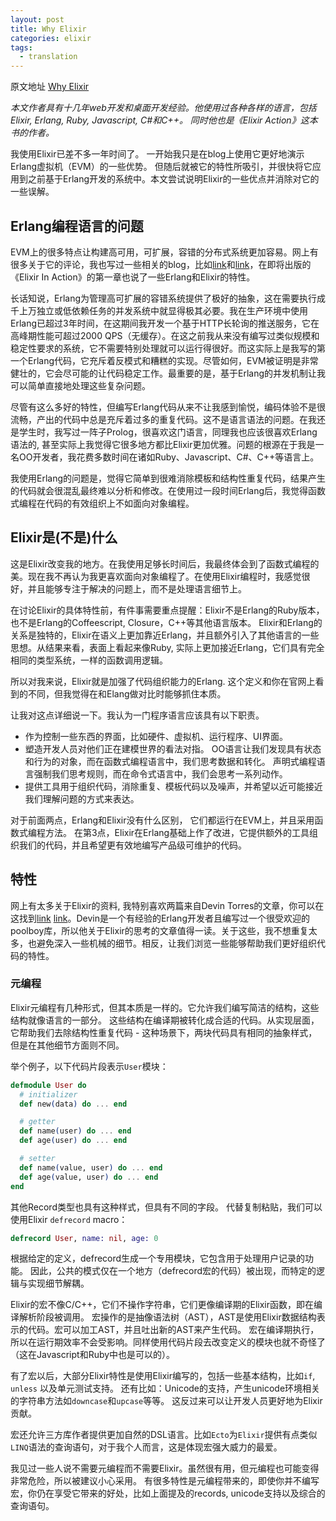 ```yaml
---
layout: post
title: Why Elixir
categories: elixir
tags:
  - translation
---
```


原文地址 [Why Elixir](http://theerlangelist.com/article/why_elixir)


*本文作者具有十几年web开发和桌面开发经验。他使用过各种各样的语言，包括 Elixir, Erlang, Ruby, Javascript, C#和C++。 同时他也是《Elixir Action》这本书的作者。*


我使用Elixir已差不多一年时间了。 一开始我只是在blog上使用它更好地演示Erlang虚拟机（EVM）的一些优势。 但随后就被它的特性所吸引，并很快将它应用到之前基于Erlang开发的系统中。本文尝试说明Elixir的一些优点并消除对它的一些误解。


## Erlang编程语言的问题


EVM上的很多特点让构建高可用，可扩展，容错的分布式系统更加容易。网上有很多关于它的评论，我也写过一些相关的blog，比如[link](http://theerlangelist.blogspot.com/2012/12/yet-another-introduction-to-erlang.html)和[link](http://theerlangelist.blogspot.com/2013/01/erlang-based-server-systems.html)，在即将出版的《Elixir In Action》的第一章也说了一些Erlang和Elixir的特性。


长话知说，Erlang为管理高可扩展的容错系统提供了极好的抽象，这在需要执行成千上万独立或低依赖任务的并发系统中就显得极其必要。我在生产环境中使用Erlang已超过3年时间，在这期间我开发一个基于HTTP长轮询的推送服务，它在高峰期性能可超过2000 QPS（无缓存）。在这之前我从来没有编写过类似规模和稳定性要求的系统，它不需要特别处理就可以运行得很好。而这实际上是我写的第一个Erlang代码，它充斥着反模式和糟糕的实现。尽管如何，EVM被证明是非常健壮的，它会尽可能的让代码稳定工作。最重要的是，基于Erlang的并发机制让我可以简单直接地处理这些复杂问题。

尽管有这么多好的特性，但编写Erlang代码从来不让我感到愉悦，编码体验不是很流畅，产出的代码中总是充斥着过多的重复代码。这不是语言语法的问题。在我还是学生时，我写过一阵子Prolog，很喜欢这门语言，同理我也应该很喜欢Erlang语法的, 甚至实际上我觉得它很多地方都比Elixir更加优雅。问题的根源在于我是一名OO开发者，我花费多数时间在诸如Ruby、Javascript、C#、C++等语言上。

我使用Erlang的问题是，觉得它简单到很难消除模板和结构性重复代码，结果产生的代码就会很混乱最终难以分析和修改。在使用过一段时间Erlang后，我觉得函数式编程在代码的有效组织上不如面向对象编程。


## Elixir是(不是)什么

这是Elixir改变我的地方。在我使用足够长时间后，我最终体会到了函数式编程的美。现在我不再认为我更喜欢面向对象编程了。在使用Elixir编程时，我感觉很好，并且能够专注于解决的问题上，而不是处理语言细节上。

在讨论Elixir的具体特性前，有件事需要重点提醒：Elixir不是Erlang的Ruby版本，也不是Erlang的Coffeescript, Closure，C++等其他语言版本。 Elixir和Erlang的关系是独特的，Elixir在语义上更加靠近Erlang，并且额外引入了其他语言的一些思想。从结果来看，表面上看起来像Ruby, 实际上更加接近Erlang，它们具有完全相同的类型系统，一样的函数调用逻辑。

所以对我来说，Elixir就是加强了代码组织能力的Erlang. 这个定义和你在官网上看到的不同，但我觉得在和Elang做对比时能够抓住本质。

让我对这点详细说一下。我认为一门程序语言应该具有以下职责。


- 作为控制一些东西的界面，比如硬件、虚拟机、运行程序、UI界面。
- 塑造开发人员对他们正在建模世界的看法对指。
  OO语言让我们发现具有状态和行为的对象，而在函数式编程语言中，我们思考数据和转化。
  声明式编程语言强制我们思考规则，而在命令式语言中，我们会思考一系列动作。
- 提供工具用于组织代码，消除重复、模板代码以及噪声，并希望以近可能接近我们理解问题的方式来表达。

对于前面两点，Erlang和Elixir没有什么区别， 它们都运行在EVM上，并且采用函数式编程方法。
在第3点，Elixir在Erlang基础上作了改进，它提供额外的工具组织我们的代码，并且希望更有效地编写产品级可维护的代码。


## 特性

网上有太多关于Elixir的资料, 我特别喜欢两篇来自Devin Torres的文章，你可以在这找到[link](http://devintorr.es/blog/2013/01/22/the-excitement-of-elixir/) [link](http://devintorr.es/blog/2013/06/11/elixir-its-not-about-syntax/)。Devin是一个有经验的Erlang开发者且编写过一个很受欢迎的poolboy库，所以他关于Elixir的思考的文章值得一读。关于这些，我不想重复太多，也避免深入一些机械的细节。相反，让我们浏览一些能够帮助我们更好组织代码的特性。


### 元编程

Elixir元编程有几种形式，但其本质是一样的。它允许我们编写简洁的结构，这些结构就像语言的一部分。 这些结构在编译期被转化成合适的代码。从实现层面，它帮助我们去除结构性重复代码 - 这种场景下，两块代码具有相同的抽象样式，但是在其他细节方面则不同。

举个例子，以下代码片段表示`User`模块：

```elixir
defmodule User do
  # initializer
  def new(data) do ... end

  # getter
  def name(user) do ... end
  def age(user) do ... end

  # setter
  def name(value, user) do ... end
  def age(value, user) do ... end
end
```

其他Record类型也具有这种样式，但具有不同的字段。 代替复制粘贴，我们可以使用Elixir `defrecord` macro：

```elixir
defrecord User, name: nil, age: 0
```

根据给定的定义，defrecord生成一个专用模块，它包含用于处理用户记录的功能。
因此，公共的模式仅在一个地方（defrecord宏的代码）被出现，而特定的逻辑与实现细节解耦。

Elixir的宏不像C/C++，它们不操作字符串，它们更像编译期的Elixir函数，即在编译解析阶段被调用。
宏操作的是抽像语法树（AST），AST是使用Elixir数据结构表示的代码。宏可以加工AST，并且吐出新的AST来产生代码。
宏在编译期执行，所以在运行期效率不会受影响。同样使用代码片段去改变定义的模块也就不奇怪了（这在Javascript和Ruby中也是可以的）。

有了宏以后，大部分Elixir特性是使用Elixir编写的，包括一些基本结构，比如`if`, `unless` 以及单元测试支持。
还有比如：Unicode的支持，产生unicode环境相关的字符串方法如`downcase`和`upcase`等等。 这反过来可以让开发人员更好地为Elixir贡献。

宏还允许三方库作者提供更加自然的DSL语言。比如`Ecto`为`Elixir`提供有点类似`LINQ`语法的查询语句，对于我个人而言，这是体现宏强大威力的最爱。

我见过一些人说不需要元编程而不需要Elixir。虽然很有用，但元编程也可能变得非常危险，所以被建议小心采用。
有很多特性是元编程带来的，即使你并不编写宏，你仍在享受它带来的好处，比如上面提及的records, unicode支持以及综合的查询语句。


